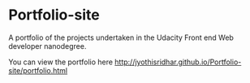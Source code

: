 # Portfolio-site
A portfolio of the projects undertaken in the Udacity Front end Web developer nanodegree.

You can view the portfolio here http://jyothisridhar.github.io/Portfolio-site/portfolio.html
